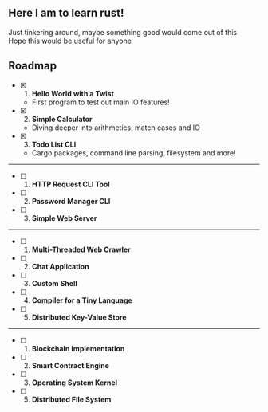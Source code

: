 ## Here I am to learn rust! 
Just tinkering around, maybe something good would come out of this   
Hope this would be useful for anyone

## Roadmap

- [x] 1. **Hello World with a Twist**
    - First program to test out main IO features!
- [x] 2. **Simple Calculator**
    - Diving deeper into arithmetics, match cases and IO 
- [x] 3. **Todo List CLI**
    - Cargo packages, command line parsing, filesystem and more!

---


- [ ] 1. **HTTP Request CLI Tool**
- [ ] 2. **Password Manager CLI**
- [ ] 3. **Simple Web Server**

---


- [ ] 1. **Multi-Threaded Web Crawler**
- [ ] 2. **Chat Application**
- [ ] 3. **Custom Shell**
- [ ] 4. **Compiler for a Tiny Language**
- [ ] 5. **Distributed Key-Value Store**

---


- [ ] 1. **Blockchain Implementation**
- [ ] 2. **Smart Contract Engine**
- [ ] 3. **Operating System Kernel**
- [ ] 5. **Distributed File System**
